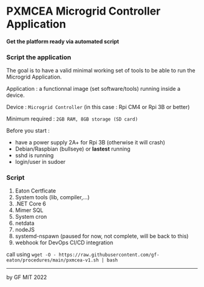 # PXMCEA Microgrid Controller Application
#### Get the platform ready via automated script

### Script the application

The goal is to have a valid minimal working set of tools to be able to run the Microgrid Application.

Application : a functionnal image (set software/tools) running inside a device.

Device : `Microgrid Controller` (in this case : Rpi CM4 or Rpi 3B or better)

Minimum required : `2GB RAM, 8GB storage (SD card)`

Before you start :
 - have a power supply 2A+ for Rpi 3B (otherwise it will crash)
 - Debian/Raspbian (bullseye) or **lastest** running
 - sshd is running
 - login/user in sudoer
 

### Script

1. Eaton Certficate
2. System tools (lib, compiler,...)
3. .NET Core 6
4. Mimer SQL
5. System cron
6. netdata
7. nodeJS
8. systemd-nspawn (paused for now, not complete, will be back to this)
9. webhook for DevOps CI/CD integration

call using `wget -O - https://raw.githubusercontent.com/gf-eaton/procedures/main/pxmcea-v1.sh | bash`

---
by GF MIT 2022
